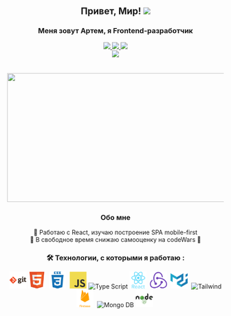 <div id="header" align="center">
 <h2>
    Привет, Мир!
    <img src="https://media.giphy.com/media/hvRJCLFzcasrR4ia7z/giphy.gif" width="30px"/>
  </h2>
  <h3>
    Меня зовут Артем, я Frontend-разработчик
  </h3>
   <a href="https://vk.com/artem4rolov">
    <img src="https://img.shields.io/badge/VKontakte-blue?logo=vk&logoColor=white&style=for-the-badge" />
  </a>
  <a href="https://t.me/artem4rolov">
    <img src="https://img.shields.io/badge/Whats'app-green?logo=whatsapp&logoColor=white&style=for-the-badge" />
  </a>
  <a href="https://t.me/artem4rolov">
    <img src="https://img.shields.io/badge/Telegram-blue?logo=telegram&logoColor=white&style=for-the-badge" />
  </a>
  <br/>
  <img src="https://www.codewars.com/users/artem4rolov/badges/large" />
  <br/>
  <br/>
  <img src="https://komarev.com/ghpvc/?username=artem4rolov&style=flat-square&color=blue" alt=""/>
  
  
  <div align="center">
    <img src="https://media.giphy.com/media/dWesBcTLavkZuG35MI/giphy.gif" width="600" height="300"/>
  </div>
  
### Обо мне
🌱 Работаю с React, изучаю построение SPA mobile-first
  <br/>
:anger: В свободное время снижаю самооценку на codeWars :rofl:
  <br/>

### :hammer_and_wrench: Технологии, с которыми я работаю :

<div>
  <img src="https://github.com/devicons/devicon/blob/master/icons/git/git-original-wordmark.svg" title="Git" **alt="Git" width="40" height="40"/>
  <img src="https://github.com/devicons/devicon/blob/master/icons/html5/html5-original.svg" title="HTML5" alt="HTML" width="40" height="40"/>&nbsp;
  <img src="https://github.com/devicons/devicon/blob/master/icons/css3/css3-plain-wordmark.svg"  title="CSS3" alt="CSS" width="40" height="40"/>&nbsp;
  <img src="https://github.com/devicons/devicon/blob/master/icons/javascript/javascript-original.svg" title="JavaScript" alt="JavaScript" width="40" />
  <img src="https://cdn.jsdelivr.net/gh/devicons/devicon/icons/typescript/typescript-original.svg" alt="Type Script" alt="Type Script" width="40" height="40" />
  <img src="https://github.com/devicons/devicon/blob/master/icons/react/react-original-wordmark.svg" title="React" alt="React" width="40" height="40"/>&nbsp;
  <img src="https://github.com/devicons/devicon/blob/master/icons/redux/redux-original.svg" title="Redux" alt="Redux " width="40" height="40"/>&nbsp;
  <img src="https://github.com/devicons/devicon/blob/master/icons/materialui/materialui-original.svg" title="Material UI" alt="Material UI" width="40" height="40"/>&nbsp;
  <img src="https://cdn.jsdelivr.net/gh/devicons/devicon/icons/tailwindcss/tailwindcss-plain.svg" alt="Tailwind" title="Tailwind" width="40" height="40"/>
  <img src="https://github.com/devicons/devicon/blob/master/icons/firebase/firebase-plain-wordmark.svg" title="Firebase" alt="Firebase" width="40" height="40"/>&nbsp;
  <img src="https://cdn.jsdelivr.net/gh/devicons/devicon/icons/mongodb/mongodb-original.svg" alt="Mongo DB" alt="Mongo DB" width="40" height="40" />
  <img src="https://github.com/devicons/devicon/blob/master/icons/nodejs/nodejs-original-wordmark.svg" title="NodeJS" alt="NodeJS" width="40" height="40"/>&nbsp;
</div>

</div>
